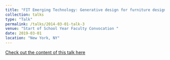 ```yaml
---
title: "FIT Emerging Technology: Generative design for furniture design"
collection: talks
type: "Talk"
permalink: /talks/2014-03-01-talk-3
venue: "Start of School Year Faculty Convocation "
date: 2019-03-01
location: "New York, NY"
---
```


[Check out the content of this talk here](https://docs.google.com/presentation/d/1s8xDaiFXLAVoI9xcw8U2elth9MXXTtHsD68LxGlK9Wc/edit?usp=sharing)

